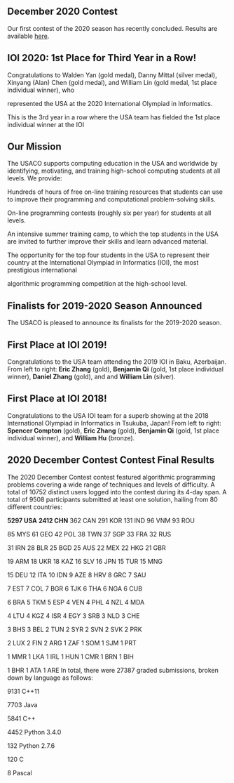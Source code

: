 ## December 2020 Contest

Our first contest of the 2020 season has recently concluded. Results are available [here](http://www.usaco.org/index.php?page=dec20results).

## IOI 2020: 1st Place for Third Year in a Row!

Congratulations to Walden Yan (gold medal), Danny Mittal (silver medal), Xinyang (Alan) Chen (gold medal), and William Lin (gold medal, 1st place individual winner), who 

represented the USA at the 2020 International Olympiad in Informatics. 

This is the 3rd year in a row where the USA team has fielded the 1st place individual winner at the IOI

## Our Mission

The USACO supports computing education in the USA and worldwide by identifying, motivating, and training high-school computing students at all levels. We provide:

Hundreds of hours of free on-line training resources that students can use to improve their programming and computational problem-solving skills.

On-line programming contests (roughly six per year) for students at all levels.

An intensive summer training camp, to which the top students in the USA are invited to further improve their skills and learn advanced material.

The opportunity for the top four students in the USA to represent their country at the International Olympiad in Informatics (IOI), the most prestigious international 

algorithmic programming competition at the high-school level.

## Finalists for 2019-2020 Season Announced

The USACO is pleased to announce its finalists for the 2019-2020 season.

## First Place at IOI 2019!

Congratulations to the USA team attending the 2019 IOI in Baku, Azerbaijan. From left to right: **Eric Zhang** (gold), **Benjamin Qi** (gold, 1st place individual winner), 
**Daniel Zhang** (gold), and and **William Lin** (silver).
 
## First Place at IOI 2018!

Congratulations to the USA IOI team for a superb showing at the 2018 International Olympiad in Informatics in Tsukuba, Japan! From left to right: **Spencer Compton** (gold), 
**Eric Zhang** (gold), **Benjamin Qi** (gold, 1st place individual winner), and **William Hu** (bronze).

## 2020 December Contest Contest Final Results
The 2020 December Contest contest featured algorithmic programming problems covering a wide range of techniques and levels of difficulty. A total of 10752 distinct users logged into the contest during its 4-day span. A total of 9508 participants submitted at least one solution, hailing from 80 different countries:

**5297 USA** **2412 CHN**  362 CAN  291 KOR  131 IND   96 VNM   93 ROU
 
85 MYS   61 GEO   42 POL   38 TWN   37 SGP   33 FRA   32 RUS
   
31 IRN   28 BLR   25 BGD   25 AUS   22 MEX   22 HKG   21 GBR
   
19 ARM   18 UKR   18 KAZ   16 SLV   16 JPN   15 TUR   15 MNG
   
15 DEU   12 ITA   10 IDN    9 AZE    8 HRV    8 GRC    7 SAU
   
7 EST    7 COL    7 BGR    6 TJK    6 THA    6 NGA    6 CUB
    
6 BRA    5 TKM    5 ESP    4 VEN    4 PHL    4 NZL    4 MDA
    
4 LTU    4 KGZ    4 ISR    4 EGY    3 SRB    3 NLD    3 CHE

3 BHS    3 BEL    2 TUN    2 SYR    2 SVN    2 SVK    2 PRK

2 LUX    2 FIN    2 ARG    1 ZAF    1 SOM    1 SJM    1 PRT

1 MMR    1 LKA    1 IRL    1 HUN    1 CMR    1 BRN    1 BIH
   
1 BHR    1 ATA    1 ARE
In total, there were 27387 graded submissions, broken down by language as follows:

 9131 C++11
 
 7703 Java
 
 5841 C++
 
 4452 Python 3.4.0
 
 132 Python 2.7.6
 
 120 C
 
 8 Pascal
